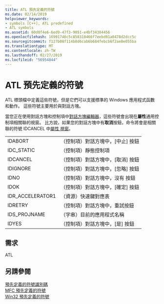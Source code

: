 ```yaml
---
title: ATL 預先定義的符號
ms.date: 02/14/2019
helpviewer_keywords:
- symbols [C++], ATL predefined
- ATL symbols
ms.assetid: 60d8f4e6-6ed9-47f3-9051-e4bf34384456
ms.openlocfilehash: 16991746c5c858310466f7eebd91a8478d2dcc5c
ms.sourcegitcommit: f127b08f114b8d6cab6b684febcb6f2ae0e055ba
ms.translationtype: MT
ms.contentlocale: zh-TW
ms.lasthandoff: 02/27/2019
ms.locfileid: "56954844"
---
```

# <a name="atl-predefined-symbols"></a>ATL 預先定義的符號

ATL 標頭檔中定義這些符號，但是它們可以支援標準的 Windows 應用程式函數和動作。 這些符號主要用於與對話方塊。

當您正在使用對話方塊和控制項中[對話方塊編輯器](../windows/dialog-editor.md)，這些符號會出現在**屬性**通用控制項相關聯的視窗。 比方說，如果您的對話方塊中有**取消**按鈕，命令將會是相關聯的符號 IDCANCEL 中[屬性 視窗](/visualstudio/ide/reference/properties-window)。

|||
|-|-|
|IDABORT|（控制項）對話方塊中，[中止] 按鈕|
|IDC_STATIC|（控制項）靜態控制項|
|IDCANCEL|（控制項）對話方塊中，[取消] 按鈕|
|IDIGNORE|（控制項）對話方塊中，[忽略] 按鈕|
|IDNO|（控制項）對話方塊中，沒有 按鈕|
|IDOK|（控制項）對話方塊中，[確定] 按鈕|
|IDR_ACCELERATOR1|（資源）快速鍵對應表|
|IDRETRY|（控制項）對話方塊中，重試按鈕|
|IDS_PROJNAME|（字串）目前的應用程式名稱|
|IDYES|（控制項）對話方塊中，[是] 按鈕|

## <a name="requirements"></a>需求

ATL

## <a name="see-also"></a>另請參閱

[預先定義的符號識別碼](../windows/predefined-symbol-ids.md)<br/>
[MFC 預先定義的符號](../windows/mfc-predefined-symbols.md)<br/>
[Win32 預先定義的符號](../windows/win32-predefined-symbols.md)<br/>